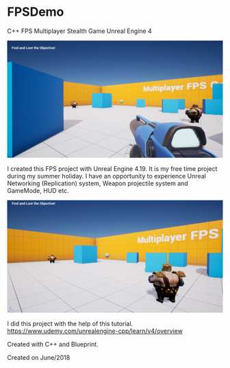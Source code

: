 # FPSDemo
C++ FPS Multiplayer Stealth Game Unreal Engine 4

![Alt text](/1.png?raw=true "Screenshot")


I created this FPS project with Unreal Engine 4.19. It is my free time project during my summer holiday. I have an opportunity to experience Unreal Networking (Replication) system, Weapon projectile system and GameMode, HUD etc.

![Alt text](/2.png?raw=true "Screenshot")


I did this project with the help of this tutorial. https://www.udemy.com/unrealengine-cpp/learn/v4/overview

Created with C++ and Blueprint.

Created on June/2018
